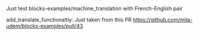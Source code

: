 Just test blocks-examples/machine_translation with French-English pair

add_translate_functionaltiy: Just taken from this PR https://github.com/mila-udem/blocks-examples/pull/43
